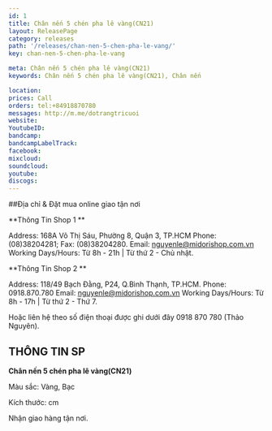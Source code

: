 ```yaml
---
id: 1
title: Chân nến 5 chén pha lê vàng(CN21)
layout: ReleasePage
category: releases
path: '/releases/chan-nen-5-chen-pha-le-vang/'
key: chan-nen-5-chen-pha-le-vang

meta: Chân nến 5 chén pha lê vàng(CN21)
keywords: Chân nến 5 chén pha lê vàng(CN21), Chân nến

location: 
prices: Call
orders: tel:+84918870780
messages: http://m.me/dotrangtricuoi
website: 
YoutubeID: 
bandcamp: 
bandcampLabelTrack: 
facebook: 
mixcloud: 
soundcloud: 
youtube: 
discogs: 
---
```


##Địa chỉ & Đặt mua online giao tận nơi

**Thông Tin Shop 1 **

Address: 168A Võ Thị Sáu, Phường 8, Quận 3, TP.HCM Phone: (08)38204281; Fax: (08)38204280. Email: nguyenle@midorishop.com.vn Working Days/Hours: Từ 8h - 21h | Từ thứ 2 - Chủ nhật.

**Thông Tin Shop 2 **

Address: 118/49 Bạch Đằng, P24, Q.Bình Thạnh, TP.HCM. Phone: 0918.870.780 Email: nguyenle@midorishop.com.vn Working Days/Hours: Từ 8h - 17h | Từ thứ 2 - Thứ 7.

Hoặc liên hệ theo số điện thoại được ghi dưới đây 0918 870 780 (Thảo Nguyên).

## THÔNG TIN SP

**Chân nến 5 chén pha lê vàng(CN21)**

Màu sắc: Vàng, Bạc

Kích thước: cm

Nhận giao hàng tận nơi.

